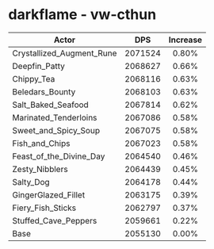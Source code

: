 # darkflame - vw-cthun
| Actor | DPS | Increase |
|---|:---:|:---:|
|Crystallized_Augment_Rune|2071524|0.80%|
|Deepfin_Patty|2068627|0.66%|
|Chippy_Tea|2068116|0.63%|
|Beledars_Bounty|2068103|0.63%|
|Salt_Baked_Seafood|2067814|0.62%|
|Marinated_Tenderloins|2067086|0.58%|
|Sweet_and_Spicy_Soup|2067075|0.58%|
|Fish_and_Chips|2067023|0.58%|
|Feast_of_the_Divine_Day|2064540|0.46%|
|Zesty_Nibblers|2064439|0.45%|
|Salty_Dog|2064178|0.44%|
|GingerGlazed_Fillet|2063175|0.39%|
|Fiery_Fish_Sticks|2062797|0.37%|
|Stuffed_Cave_Peppers|2059661|0.22%|
|Base|2055130|0.00%|
